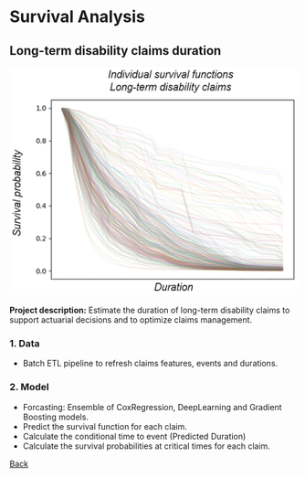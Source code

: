 # Survival Analysis
## Long-term disability claims duration
![](/images/surv_funcs.png)

**Project description:** Estimate the duration of long-term disability claims to support actuarial decisions and to optimize claims management.

### 1. Data
* Batch ETL pipeline to refresh claims features, events and durations.

### 2. Model
* Forcasting: Ensemble of CoxRegression, DeepLearning and Gradient Boosting models.
* Predict the survival function for each claim.
* Calculate the conditional time to event (Predicted Duration)
* Calculate the survival probabilities at critical times for each claim.

[Back](https://cotedave.github.io/)
